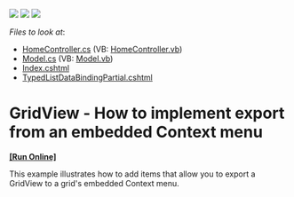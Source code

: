 <!-- default badges list -->
![](https://img.shields.io/endpoint?url=https://codecentral.devexpress.com/api/v1/VersionRange/128550307/14.1.6%2B)
[![](https://img.shields.io/badge/Open_in_DevExpress_Support_Center-FF7200?style=flat-square&logo=DevExpress&logoColor=white)](https://supportcenter.devexpress.com/ticket/details/T150435)
[![](https://img.shields.io/badge/📖_How_to_use_DevExpress_Examples-e9f6fc?style=flat-square)](https://docs.devexpress.com/GeneralInformation/403183)
<!-- default badges end -->
<!-- default file list -->
*Files to look at*:

* [HomeController.cs](./CS/Controllers/HomeController.cs) (VB: [HomeController.vb](./VB/Controllers/HomeController.vb))
* [Model.cs](./CS/Models/Model.cs) (VB: [Model.vb](./VB/Models/Model.vb))
* [Index.cshtml](./CS/Views/Home/Index.cshtml)
* [TypedListDataBindingPartial.cshtml](./CS/Views/Home/TypedListDataBindingPartial.cshtml)
<!-- default file list end -->
# GridView - How to implement export from an embedded Context menu
<!-- run online -->
**[[Run Online]](https://codecentral.devexpress.com/t150435/)**
<!-- run online end -->


<p>This example illustrates how to add items that allow you to export a GridView to a grid's embedded Context menu. </p>

<br/>



